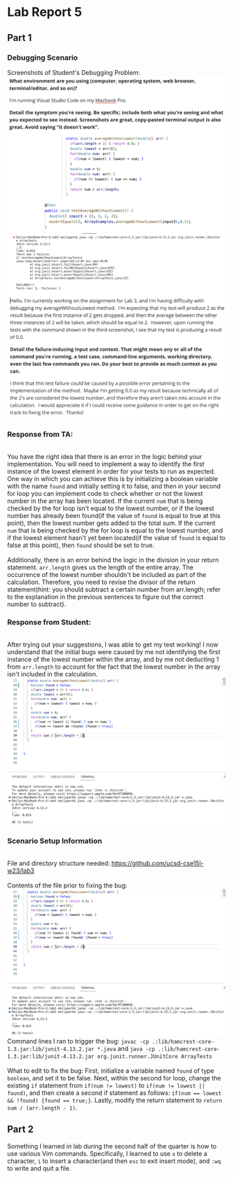 # Lab Report 5

## Part 1

### Debugging Scenario
Screenshots of Student's Debugging Problem:
![Image](debugging-1.png)
![Image](debugging-2.png)

### Response from TA:
<br>You have the right idea that there is an error in the logic behind your implementation. You will need to implement a way to identify the first instance of the lowest element in order for your tests to run as expected. One way in which you can achieve this is by initializing a boolean variable with the name `found` and initially setting it to false, and then in your second for loop you can implement code to check whether or not the lowest number in the array has been located. If the current `num` that is being checked by the for loop isn't equal to the lowest number, or if the lowest number has already been found(if the value of `found` is equal to true at this point), then the lowest number gets added to the total sum. If the current `num` that is being checked by the for loop is equal to the lowest number, and if the lowest element hasn't yet been located(if the value of `found` is equal to false at this point), then `found` should be set to true.</br>
<br>Additionally, there is an error behind the logic in the division in your return statement. `arr.length` gives us the length of the entire array. The occurrence of the lowest number shouldn't be included as part of the calculation. Therefore, you need to revise the divisor of the return statement(hint: you should subtract a certain number from arr.length; refer to the explanation in the previous sentences to figure out the correct number to subtract).</br>

### Response from Student:
<br>After trying out your suggestions, I was able to get my test working! I now understand that the initial bugs were caused by me not identifying the first instance of the lowest number within the array, and by me not deducting 1 from `arr.length` to account for the fact that the lowest number in the array isn't included in the calculation.</br>
![Image](solution.png)

### Scenario Setup Information
<br>File and directory structure needed: https://github.com/ucsd-cse15l-w23/lab3</br>
<br>Contents of the file prior to fixing the bug:</br>
![Image](solution.png)
<br>Command lines I ran to trigger the bug: `javac -cp .:lib/hamcrest-core-1.3.jar:lib/junit-4.13.2.jar *.java` and `java -cp .:lib/hamcrest-core-1.3.jar:lib/junit-4.13.2.jar org.junit.runner.JUnitCore ArrayTests`</br>
<br>What to edit to fix the bug: First, initialize a variable named `found` of type `boolean`, and set it to be false. Next, within the second for loop, change the existing `if` statement from `if(num != lowest)` to `if(num != lowest || found)`, and then create a second if statement as follows: `if(num == lowest && !found) {found == true;}`. Lastly, modify the return statement to `return sum / (arr.length - 1)`.</br>

## Part 2
Something I learned in lab during the second half of the quarter is how to use various Vim commands. Specifically, I learned to use `x` to delete a character, `i` to insert a character(and then `esc` to exit insert mode), and `:wq` to write and quit a file.
